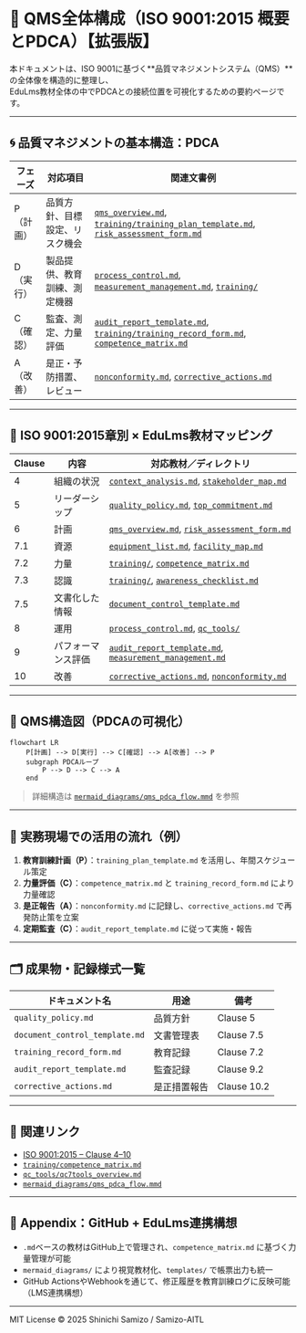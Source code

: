 # 📘 QMS全体構成（ISO 9001:2015 概要とPDCA）【拡張版】

本ドキュメントは、ISO 9001に基づく**品質マネジメントシステム（QMS）**の全体像を構造的に整理し、  
EduLms教材全体の中でPDCAとの接続位置を可視化するための要約ページです。

---

## 🌀 品質マネジメントの基本構造：PDCA

| フェーズ | 対応項目                     | 関連文書例                                                                 |
|----------|------------------------------|----------------------------------------------------------------------------|
| P（計画） | 品質方針、目標設定、リスク機会 | [`qms_overview.md`](./qms_overview.md), [`training/training_plan_template.md`](../training/training_plan_template.md), [`risk_assessment_form.md`](./risk_assessment_form.md) |
| D（実行） | 製品提供、教育訓練、測定機器     | [`process_control.md`](./process_control.md), [`measurement_management.md`](./measurement_management.md), [`training/`](../training/) |
| C（確認） | 監査、測定、力量評価            | [`audit_report_template.md`](./audit_report_template.md), [`training/training_record_form.md`](../training/training_record_form.md), [`competence_matrix.md`](../training/competence_matrix.md) |
| A（改善） | 是正・予防措置、レビュー         | [`nonconformity.md`](./nonconformity.md), [`corrective_actions.md`](./corrective_actions.md) |

---

## 📐 ISO 9001:2015章別 × EduLms教材マッピング

| Clause | 内容               | 対応教材／ディレクトリ                                                  |
|--------|--------------------|--------------------------------------------------------------------------|
| 4      | 組織の状況         | [`context_analysis.md`](./context_analysis.md), [`stakeholder_map.md`](./stakeholder_map.md) |
| 5      | リーダーシップ     | [`quality_policy.md`](./quality_policy.md), [`top_commitment.md`](./top_commitment.md) |
| 6      | 計画               | [`qms_overview.md`](./qms_overview.md), [`risk_assessment_form.md`](./risk_assessment_form.md) |
| 7.1    | 資源               | [`equipment_list.md`](./equipment_list.md), [`facility_map.md`](./facility_map.md) |
| 7.2    | 力量               | [`training/`](../training/), [`competence_matrix.md`](../training/competence_matrix.md) |
| 7.3    | 認識               | [`training/`](../training/), [`awareness_checklist.md`](./awareness_checklist.md) |
| 7.5    | 文書化した情報     | [`document_control_template.md`](./document_control_template.md) |
| 8      | 運用               | [`process_control.md`](./process_control.md), [`qc_tools/`](../qc_tools/) |
| 9      | パフォーマンス評価 | [`audit_report_template.md`](./audit_report_template.md), [`measurement_management.md`](./measurement_management.md) |
| 10     | 改善               | [`corrective_actions.md`](./corrective_actions.md), [`nonconformity.md`](./nonconformity.md) |

---

## 🧭 QMS構造図（PDCAの可視化）

```mermaid
flowchart LR
    P[計画] --> D[実行] --> C[確認] --> A[改善] --> P
    subgraph PDCAループ
        P --> D --> C --> A
    end
```

> 詳細構造は [`mermaid_diagrams/qms_pdca_flow.mmd`](../mermaid_diagrams/qms_pdca_flow.mmd) を参照

---

## 🏢 実務現場での活用の流れ（例）

1. **教育訓練計画（P）**：`training_plan_template.md` を活用し、年間スケジュール策定  
2. **力量評価（C）**：`competence_matrix.md` と `training_record_form.md` により力量確認  
3. **是正報告（A）**：`nonconformity.md` に記録し、`corrective_actions.md` で再発防止策を立案  
4. **定期監査（C）**：`audit_report_template.md` に従って実施・報告  

---

## 🗂 成果物・記録様式一覧

| ドキュメント名                    | 用途           | 備考      |
|----------------------------------|----------------|-----------|
| `quality_policy.md`             | 品質方針       | Clause 5  |
| `document_control_template.md`  | 文書管理表     | Clause 7.5 |
| `training_record_form.md`       | 教育記録       | Clause 7.2 |
| `audit_report_template.md`      | 監査記録       | Clause 9.2 |
| `corrective_actions.md`         | 是正措置報告   | Clause 10.2 |

---

## 📎 関連リンク

- [ISO 9001:2015 – Clause 4–10](https://www.iso.org/standard/62085.html)
- [`training/competence_matrix.md`](../training/competence_matrix.md)
- [`qc_tools/qc7tools_overview.md`](../qc_tools/qc7tools_overview.md)
- [`mermaid_diagrams/qms_pdca_flow.mmd`](../mermaid_diagrams/qms_pdca_flow.mmd)

---

## 📌 Appendix：GitHub + EduLms連携構想

- `.md`ベースの教材はGitHub上で管理され、`competence_matrix.md` に基づく力量管理が可能
- `mermaid_diagrams/` により視覚教材化、`templates/` で帳票出力も統一
- GitHub ActionsやWebhookを通じて、修正履歴を教育訓練ログに反映可能（LMS連携構想）

---

MIT License © 2025 Shinichi Samizo / Samizo-AITL
